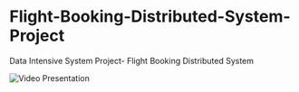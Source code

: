 # Flight-Booking-Distributed-System-Project
Data Intensive System Project- Flight Booking Distributed System

![Video Presentation](https://www.youtube.com/watch?v=7bRJh5f5Gik&t=10s)
